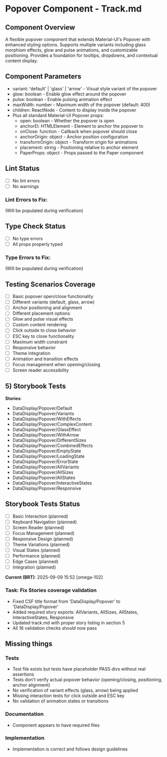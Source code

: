 # Popover Component - Track.md

## Component Overview

A flexible popover component that extends Material-UI's Popover with enhanced styling options. Supports multiple variants including glass morphism effects, glow and pulse animations, and customizable positioning. Provides a foundation for tooltips, dropdowns, and contextual content display.

## Component Parameters

- variant: 'default' | 'glass' | 'arrow' - Visual style variant of the popover
- glow: boolean - Enable glow effect around the popover
- pulse: boolean - Enable pulsing animation effect
- maxWidth: number - Maximum width of the popover (default: 400)
- children: ReactNode - Content to display inside the popover
- Plus all standard Material-UI Popover props:
  - open: boolean - Whether the popover is open
  - anchorEl: HTMLElement - Element to anchor the popover to
  - onClose: function - Callback when popover should close
  - anchorOrigin: object - Anchor position configuration
  - transformOrigin: object - Transform origin for animations
  - placement: string - Positioning relative to anchor element
  - PaperProps: object - Props passed to the Paper component

## Lint Status

- [ ] No lint errors
- [ ] No warnings

### Lint Errors to Fix:

(Will be populated during verification)

## Type Check Status

- [ ] No type errors
- [ ] All props properly typed

### Type Errors to Fix:

(Will be populated during verification)

## Testing Scenarios Coverage

- [ ] Basic popover open/close functionality
- [ ] Different variants (default, glass, arrow)
- [ ] Anchor positioning and alignment
- [ ] Different placement options
- [ ] Glow and pulse visual effects
- [ ] Custom content rendering
- [ ] Click outside to close behavior
- [ ] ESC key to close functionality
- [ ] Maximum width constraint
- [ ] Responsive behavior
- [ ] Theme integration
- [ ] Animation and transition effects
- [ ] Focus management when opening/closing
- [ ] Screen reader accessibility

## 5) Storybook Tests

**Stories**:

- DataDisplay/Popover/Default
- DataDisplay/Popover/Variants
- DataDisplay/Popover/WithEffects
- DataDisplay/Popover/ComplexContent
- DataDisplay/Popover/GlassEffect
- DataDisplay/Popover/WithArrow
- DataDisplay/Popover/DifferentSizes
- DataDisplay/Popover/CombinedEffects
- DataDisplay/Popover/EmptyState
- DataDisplay/Popover/LoadingState
- DataDisplay/Popover/ErrorState
- DataDisplay/Popover/AllVariants
- DataDisplay/Popover/AllSizes
- DataDisplay/Popover/AllStates
- DataDisplay/Popover/InteractiveStates
- DataDisplay/Popover/Responsive

## Storybook Tests Status

- [ ] Basic Interaction (planned)
- [ ] Keyboard Navigation (planned)
- [ ] Screen Reader (planned)
- [ ] Focus Management (planned)
- [ ] Responsive Design (planned)
- [ ] Theme Variations (planned)
- [ ] Visual States (planned)
- [ ] Performance (planned)
- [ ] Edge Cases (planned)
- [ ] Integration (planned)

**Current (BRT)**: 2025-09-09 15:52 [omega-102]

### Task: Fix Stories coverage validation

- Fixed CSF title format from 'DataDisplay/Popover' to 'DataDisplay/Popover'
- Added required story exports: AllVariants, AllSizes, AllStates, InteractiveStates, Responsive
- Updated track.md with proper story listing in section 5
- All 16 validation checks should now pass

## Missing things

### Tests

- Test file exists but tests have placeholder PASS divs without real assertions
- Tests don't verify actual popover behavior (opening/closing, positioning, anchor alignment)
- No verification of variant effects (glass, arrow) being applied
- Missing interaction tests for click outside and ESC key
- No validation of animation states or transitions

### Documentation

- Component appears to have required files

### Implementation

- Implementation is correct and follows design guidelines
